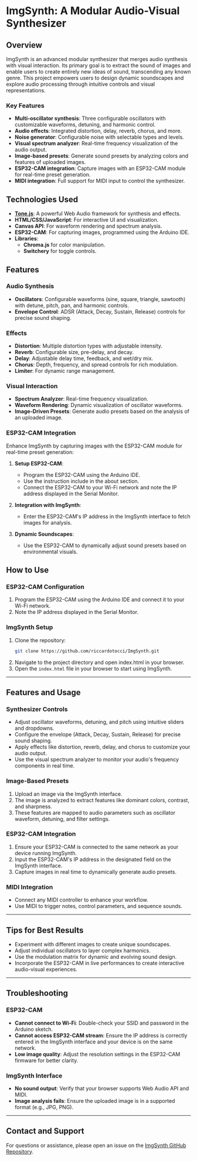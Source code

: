 # ImgSynth: A Modular Audio-Visual Synthesizer

## Overview
ImgSynth is an advanced modular synthesizer that merges audio synthesis with visual interaction. Its primary goal is to extract the sound of images and enable users to create entirely new ideas of sound, transcending any known genre. This project empowers users to design dynamic soundscapes and explore audio processing through intuitive controls and visual representations.

### Key Features
- **Multi-oscillator synthesis**: Three configurable oscillators with customizable waveforms, detuning, and harmonic control.
- **Audio effects**: Integrated distortion, delay, reverb, chorus, and more.
- **Noise generator**: Configurable noise with selectable types and levels.
- **Visual spectrum analyzer**: Real-time frequency visualization of the audio output.
- **Image-based presets**: Generate sound presets by analyzing colors and features of uploaded images.
- **ESP32-CAM integration**: Capture images with an ESP32-CAM module for real-time preset generation.
- **MIDI integration**: Full support for MIDI input to control the synthesizer.

## Technologies Used
- **[Tone.js](https://tonejs.github.io/)**: A powerful Web Audio framework for synthesis and effects.
- **HTML/CSS/JavaScript**: For interactive UI and visualization.
- **Canvas API**: For waveform rendering and spectrum analysis.
- **ESP32-CAM**: For capturing images, programmed using the Arduino IDE.
- **Libraries**:
  - **Chroma.js** for color manipulation.
  - **Switchery** for toggle controls.

## Features

### Audio Synthesis
- **Oscillators**: Configurable waveforms (sine, square, triangle, sawtooth) with detune, pitch, pan, and harmonic controls.
- **Envelope Control**: ADSR (Attack, Decay, Sustain, Release) controls for precise sound shaping.

### Effects
- **Distortion**: Multiple distortion types with adjustable intensity.
- **Reverb**: Configurable size, pre-delay, and decay.
- **Delay**: Adjustable delay time, feedback, and wet/dry mix.
- **Chorus**: Depth, frequency, and spread controls for rich modulation.
- **Limiter**: For dynamic range management.

### Visual Interaction
- **Spectrum Analyzer**: Real-time frequency visualization.
- **Waveform Rendering**: Dynamic visualization of oscillator waveforms.
- **Image-Driven Presets**: Generate audio presets based on the analysis of an uploaded image.

### ESP32-CAM Integration
Enhance ImgSynth by capturing images with the ESP32-CAM module for real-time preset generation:

1. **Setup ESP32-CAM**:
   - Program the ESP32-CAM using the Arduino IDE.
   - Use the instruction include in the about section.
   - Connect the ESP32-CAM to your Wi-Fi network and note the IP address displayed in the Serial Monitor.

2. **Integration with ImgSynth**:
   - Enter the ESP32-CAM's IP address in the ImgSynth interface to fetch images for analysis.

3. **Dynamic Soundscapes**:
   - Use the ESP32-CAM to dynamically adjust sound presets based on environmental visuals.

## How to Use

### ESP32-CAM Configuration
1. Program the ESP32-CAM using the Arduino IDE and connect it to your Wi-Fi network.
2. Note the IP address displayed in the Serial Monitor.

### ImgSynth Setup
1. Clone the repository:
   ```bash
   git clone https://github.com/riccardotocci/ImgSynth.git
2. Navigate to the project directory and open index.html in your browser.
3. Open the `index.html` file in your browser to start using ImgSynth.

---

## Features and Usage

### Synthesizer Controls
- Adjust oscillator waveforms, detuning, and pitch using intuitive sliders and dropdowns.
- Configure the envelope (Attack, Decay, Sustain, Release) for precise sound shaping.
- Apply effects like distortion, reverb, delay, and chorus to customize your audio output.
- Use the visual spectrum analyzer to monitor your audio's frequency components in real time.

### Image-Based Presets
1. Upload an image via the ImgSynth interface.
2. The image is analyzed to extract features like dominant colors, contrast, and sharpness.
3. These features are mapped to audio parameters such as oscillator waveform, detuning, and filter settings.

### ESP32-CAM Integration
1. Ensure your ESP32-CAM is connected to the same network as your device running ImgSynth.
2. Input the ESP32-CAM's IP address in the designated field on the ImgSynth interface.
3. Capture images in real time to dynamically generate audio presets.

### MIDI Integration
- Connect any MIDI controller to enhance your workflow.
- Use MIDI to trigger notes, control parameters, and sequence sounds.

---

## Tips for Best Results
- Experiment with different images to create unique soundscapes.
- Adjust individual oscillators to layer complex harmonics.
- Use the modulation matrix for dynamic and evolving sound design.
- Incorporate the ESP32-CAM in live performances to create interactive audio-visual experiences.

---

## Troubleshooting
### ESP32-CAM
- **Cannot connect to Wi-Fi**: Double-check your SSID and password in the Arduino sketch.
- **Cannot access ESP32-CAM stream**: Ensure the IP address is correctly entered in the ImgSynth interface and your device is on the same network.
- **Low image quality**: Adjust the resolution settings in the ESP32-CAM firmware for better clarity.

### ImgSynth Interface
- **No sound output**: Verify that your browser supports Web Audio API and MIDI.
- **Image analysis fails**: Ensure the uploaded image is in a supported format (e.g., JPG, PNG).

---

## Contact and Support
For questions or assistance, please open an issue on the [ImgSynth GitHub Repository](https://github.com/riccardotocci/ImgSynth/issues).


